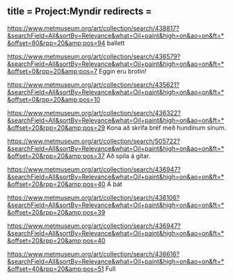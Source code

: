 title = Project:Myndir
redirects =
---


https://www.metmuseum.org/art/collection/search/438817?&searchField=All&sortBy=Relevance&what=Oil+paint&high=on&ao=on&ft=*&offset=80&rpp=20&amp;pos=94 ballett

https://www.metmuseum.org/art/collection/search/436579?&searchField=All&sortBy=Relevance&what=Oil+paint&high=on&ao=on&ft=*&offset=0&rpp=20&amp;pos=7 Eggin eru brotin!

https://www.metmuseum.org/art/collection/search/435621?&searchField=All&sortBy=Relevance&what=Oil+paint&high=on&ao=on&ft=*&offset=0&rpp=20&amp;pos=10

https://www.metmuseum.org/art/collection/search/436322?&searchField=All&sortBy=Relevance&what=Oil+paint&high=on&ao=on&ft=*&offset=20&rpp=20&amp;pos=29 Kona að skrifa bréf með hundinum sínum.

https://www.metmuseum.org/art/collection/search/505722?&searchField=All&sortBy=Relevance&what=Oil+paint&high=on&ao=on&ft=*&offset=20&rpp=20&amp;pos=37 Að spila á gítar.

https://www.metmuseum.org/art/collection/search/436947?&searchField=All&sortBy=Relevance&what=Oil+paint&high=on&ao=on&ft=*&offset=20&rpp=20&amp;pos=40 Á bát

https://www.metmuseum.org/art/collection/search/436106?&searchField=All&sortBy=Relevance&what=Oil+paint&high=on&ao=on&ft=*&offset=20&rpp=20&amp;pos=39

https://www.metmuseum.org/art/collection/search/436947?&searchField=All&sortBy=Relevance&what=Oil+paint&high=on&ao=on&ft=*&offset=20&rpp=20&amp;pos=40

https://www.metmuseum.org/art/collection/search/436616?&searchField=All&sortBy=Relevance&what=Oil+paint&high=on&ao=on&ft=*&offset=40&rpp=20&amp;pos=51 Full